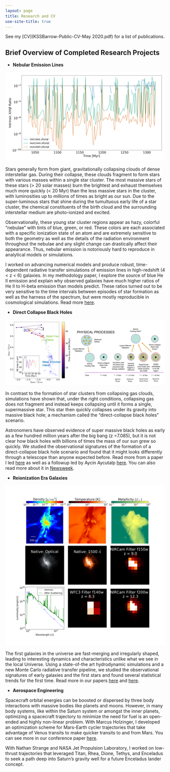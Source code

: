 ```yaml
---
layout: page
title: Research and CV
use-site-title: true
---
```


See my [CV](KSSBarrow-Public-CV-May 2020.pdf) for a list of publications.


## Brief Overview of Completed Research Projects


* **Nebular Emission Lines**

![](/img/plotlines3_rat_0.png)

Stars generally form from giant, gravitationally collapsing clouds of dense interstellar gas. During their collapse, these clouds fragment to form stars with various masses within a single star cluster. The most massive stars of these stars (> 20 solar masses) burn the brightest and exhaust themselves much more quickly  (< 20 Myr) than the less massive stars in the cluster, with luminosities up to millions of times as bright as our sun. Due to the super-luminous stars that shine during the tumultuous early life of a star cluster, the chemical constituents of the birth cloud and the surrounding interstellar medium are photo-ionized and excited.  

Observationally, these young star cluster regions appear as hazy, colorful “nebulae” with tints of blue, green, or red. These colors are each associated with a specific ionization state of an atom and are extremely sensitive to both the geometry as well as the details of the radiation environment throughout the nebulae  and any slight change can drastically affect their appearance. Thus, nebular emission is notoriously hard to reproduce in analytical models or simulations.

I worked on advancing numerical models and produce robust, time-dependent radiative transfer simulations of emission lines in high-redshift (4 < z < 6) galaxies. In my methodology paper, I explore the source of blue He II emission and explain why observed galaxies have much higher ratios of He II to H-beta emission than models predict. These ratios turned out to be very sensitive to the time intervals between episodes of star formation as well as the harness of the spectrum, but were mostly reproducible in cosmological simulations. Read more [here](https://arxiv.org/abs/1911.02023).

* **Direct Collapse Black Holes**

![](/img/Figure4.png)

In contrast to the formation of star clusters from collapsing gas clouds, simulations have shown that, under the right conditions, collapsing gas does not fragment and instead keeps collapsing until it forms a single, supermassive star. This star then quickly collapses under its gravity into massive black hole; a mechanism called the “direct-collapse black holes” scenario.

Astronomers have observed evidence of super massive black holes as early as a few hundred million years after the big bang (z =7.085), but it is not clear how black holes with billions of times the mass of our sun grew so quickly. We studied the observational signatures of the formation of a direct-collapse black hole scenario and found that it might looks differently through a telescope than anyone expected before. Read more from a paper I led [here](https://doi.org/10.1038/s41550-018-0569-y) as well as a followup led by Aycin Aycutalp [here](https://arxiv.org/abs/1910.08554). You can also read more about it in [Newsweek](https://www.newsweek.com/supermassive-black-hole-early-universe-simulation-x-rays-1114133).

* **Reionization Era Galaxies**

![](/img/HaloA4.png)

The first galaxies in the universe are fast-merging and irregularly shaped, leading to interesting dynamics and characteristics unlike what we see in the local Universe. Using a state-of-the art hydrodynamic simulations and a new Monte Carlo radiative transfer pipeline, we studied the observational signatures of early galaxies and the first stars and found several statistical trends for the first time. Read more in our papers [here](https://academic.oup.com/mnras/article/469/4/4863/3828091) and [here](https://academic.oup.com/mnras/article/474/2/2617/4638550).

* **Aerospace Engineering**

Spacecraft orbital energies can be boosted or dispersed by three body interactions with massive bodies like planets and moons. However, in many body systems, like within the Saturn system or amongst the inner planets, optimizing a spacecraft trajectory to minimize the need for fuel is an open-ended and highly non-linear problem. With Marcus Holzinger, I developed an optimization scheme for Mars-Earth cycler trajectories that take advantage of Venus transits to make quicker transits to and from Mars. You can see more in our conference paper [here](http://www.ssdl.gatech.edu/sites/default/files/papers/conferencePapers/AAS-17-zzz.pdf).

With Nathan Strange and NASA Jet Propulsion Laboratory, I worked on low-thrust trajectories that leveraged Titan, Rhea, Dione, Tethys, and Enceladus to seek a path deep into Saturn’s gravity well for a future Enceladus lander concept.
